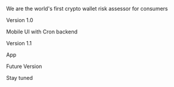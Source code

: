 
We are the world's first crypto wallet risk assessor for consumers

Version 1.0

Mobile UI with Cron backend

Version 1.1

App 

Future Version

Stay tuned


